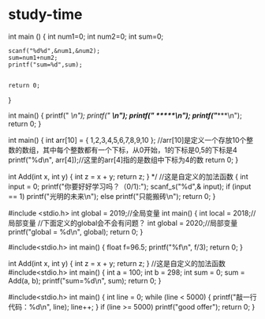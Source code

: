 # study-time

int main ()
{
	int num1=0;
	int num2=0;
	int sum=0;
	
	scanf("%d%d",&num1,&num2);
	sum=num1+num2; 
	printf("sum=%d",sum);
	
	
	return 0;
}  





int main()
{
	printf("   *\n");
	printf("  ***\n");
	printf(" *****\n");
	printf("*******\n");
	return 0;
 } 
    
    
    
int main()
{
	int arr[10] = { 1,2,3,4,5,6,7,8,9,10 };
	//arr[10]是定义一个存放10个整数的数组，其中每个整数都有一个下标，从0开始，1的下标是0,5的下标是4
	printf("%d\n", arr[4]);//这里的arr[4]指的是数组中下标为4的数
	return 0;
}

int Add(int x, int y)
{
	int z = x + y;
	return z;
}            */   //这是自定义的加法函数
{
	int input = 0;
	printf("你要好好学习吗？（0/1):");
	scanf_s("%d",& input);
	if (input == 1)
		printf("光明的未来\n");
	else
		printf("只能搬砖\n");
	return 0;
}


#include <stdio.h>
int global = 2019;//全局变量
int main()
{
	int local = 2018;//局部变量
	//下面定义的global会不会有问题？
	int global = 2020;//局部变量
	printf("global = %d\n", global);
	return 0;
}


#include<stdio.h>
int main()
{
	float f=96.5;
	printf("%f\n", f/3);
	return 0;
}


int Add(int x, int y)
{
	int z = x + y;
	return z;
}               //这是自定义的加法函数
#include<stdio.h>
int main()
{
	int a = 100;
	int b = 298;
	int sum = 0;
	sum = Add(a, b);
	printf("sum=%d\n", sum);
    return 0;
}


#include<stdio.h>
int main()
{
	int line = 0;
	while (line < 5000)
	{
		printf("敲一行代码：%d\n", line);
			line++;
	}
	if (line >= 5000)
		printf("good offer");
	return 0;
}


